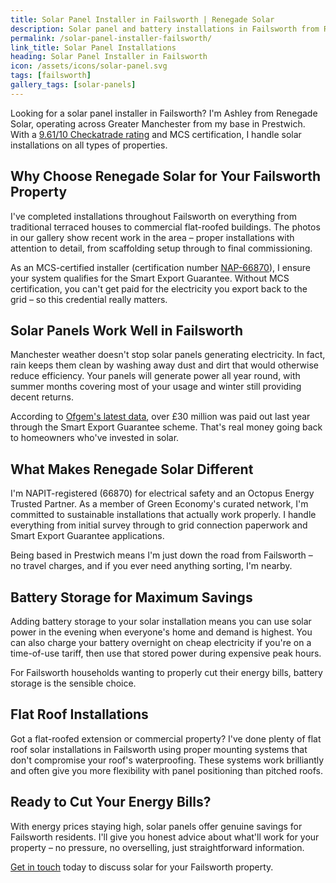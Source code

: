 ```yaml
---
title: Solar Panel Installer in Failsworth | Renegade Solar
description: Solar panel and battery installations in Failsworth from Renegade Solar, an MCS-certified installer with excellent Checkatrade ratings.
permalink: /solar-panel-installer-failsworth/
link_title: Solar Panel Installations
heading: Solar Panel Installer in Failsworth
icon: /assets/icons/solar-panel.svg
tags: [failsworth]
gallery_tags: [solar-panels]
---
```


Looking for a solar panel installer in Failsworth? I'm Ashley from Renegade Solar, operating across Greater Manchester from my base in Prestwich. With a [9.61/10 Checkatrade rating](https://www.checkatrade.com/trades/renegadeelectrical/) and MCS certification, I handle solar installations on all types of properties.

## Why Choose Renegade Solar for Your Failsworth Property

I've completed installations throughout Failsworth on everything from traditional terraced houses to commercial flat-roofed buildings. The photos in our gallery show recent work in the area – proper installations with attention to detail, from scaffolding setup through to final commissioning.

As an MCS-certified installer (certification number [NAP-66870](https://mcscertified.com/find-an-installer/)), I ensure your system qualifies for the Smart Export Guarantee. Without MCS certification, you can't get paid for the electricity you export back to the grid – so this credential really matters.

## Solar Panels Work Well in Failsworth

Manchester weather doesn't stop solar panels generating electricity. In fact, rain keeps them clean by washing away dust and dirt that would otherwise reduce efficiency. Your panels will generate power all year round, with summer months covering most of your usage and winter still providing decent returns.

According to [Ofgem's latest data](https://www.ofgem.gov.uk/publications/smart-export-guarantee-annual-report-april-2023-march-2024), over £30 million was paid out last year through the Smart Export Guarantee scheme. That's real money going back to homeowners who've invested in solar.

## What Makes Renegade Solar Different

I'm NAPIT-registered (66870) for electrical safety and an Octopus Energy Trusted Partner. As a member of Green Economy's curated network, I'm committed to sustainable installations that actually work properly. I handle everything from initial survey through to grid connection paperwork and Smart Export Guarantee applications.

Being based in Prestwich means I'm just down the road from Failsworth – no travel charges, and if you ever need anything sorting, I'm nearby.

## Battery Storage for Maximum Savings

Adding battery storage to your solar installation means you can use solar power in the evening when everyone's home and demand is highest. You can also charge your battery overnight on cheap electricity if you're on a time-of-use tariff, then use that stored power during expensive peak hours.

For Failsworth households wanting to properly cut their energy bills, battery storage is the sensible choice.

## Flat Roof Installations

Got a flat-roofed extension or commercial property? I've done plenty of flat roof solar installations in Failsworth using proper mounting systems that don't compromise your roof's waterproofing. These systems work brilliantly and often give you more flexibility with panel positioning than pitched roofs.

## Ready to Cut Your Energy Bills?

With energy prices staying high, solar panels offer genuine savings for Failsworth residents. I'll give you honest advice about what'll work for your property – no pressure, no overselling, just straightforward information.

[Get in touch](/contact/) today to discuss solar for your Failsworth property.